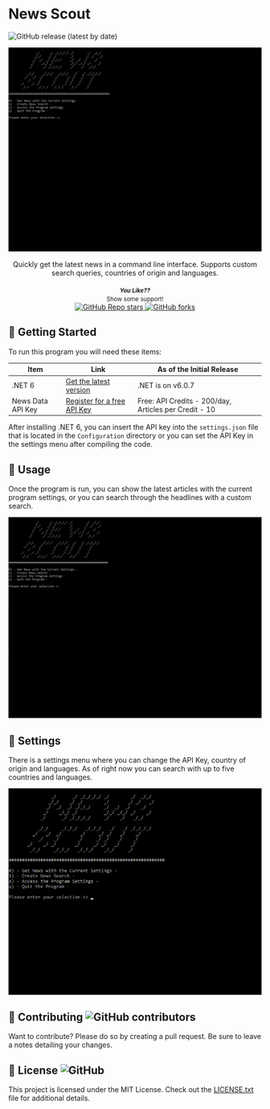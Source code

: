 # News Scout

<img alt="GitHub release (latest by date)" src="https://img.shields.io/github/v/release/zachsanford/NewsScout">

<br />

![Main-Menu](assets/NewsScout-Main.gif)

<div align="center">
Quickly get the latest news in a command line interface. Supports custom search queries, countries of origin and languages.
<br />
<br />
<small>
    <b><i>You Like??</i></b>
    </br>
    Show some support!
</small>
<br />
<a href="https://github.com/zachsanford/NewsScout">
    <img alt="GitHub Repo stars" src="https://img.shields.io/github/stars/zachsanford/NewsScout?style=social">
</a>
<a href="https://github.com/zachsanford/NewsScout/fork">
    <img alt="GitHub forks" src="https://img.shields.io/github/forks/zachsanford/NewsScout?style=social">
</a>
</div>

## :mega: Getting Started

To run this program you will need these items:

| Item | Link | As of the Initial Release|
| --- | --- | --- |
| .NET 6 | [Get the latest version](https://dotnet.microsoft.com/en-us/download/dotnet/6.0) | .NET is on v6.0.7 |
| News Data API Key | [Register for a free API Key](https://newsdata.io/register) | Free: API Credits - 200/day, Articles per Credit - 10 |

After installing .NET 6, you can insert the API key into the `settings.json` file that is located in the `Configuration` directory or you can set the API Key in the settings menu after compiling the code.

## :book: Usage

Once the program is run, you can show the latest articles with the current program settings, or you can search through the headlines with a custom search.

![Search](assets/NewsScout-Search.gif)

## :wrench: Settings

There is a settings menu where you can change the API Key, country of origin and languages. As of right now you can search with up to five countries and languages.

![Settings](assets/NewsScout-Settings.gif)

## :construction: Contributing <img alt="GitHub contributors" src="https://img.shields.io/github/contributors/zachsanford/NewsScout">

Want to contribute? Please do so by creating a pull request. Be sure to leave a notes detailing your changes.

## :page_with_curl: License <img alt="GitHub" src="https://img.shields.io/github/license/zachsanford/NewsScout">

This project is licensed under the MIT License. Check out the [LICENSE.txt](https://github.com/zachsanford/NewsScout/blob/master/LICENSE.txt) file for additional details.
